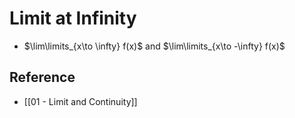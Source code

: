 # Limit at Infinity

- $\lim\limits_{x\to \infty} f(x)$ and $\lim\limits_{x\to -\infty} f(x)$

## Reference

- [[01 - Limit and Continuity]]
